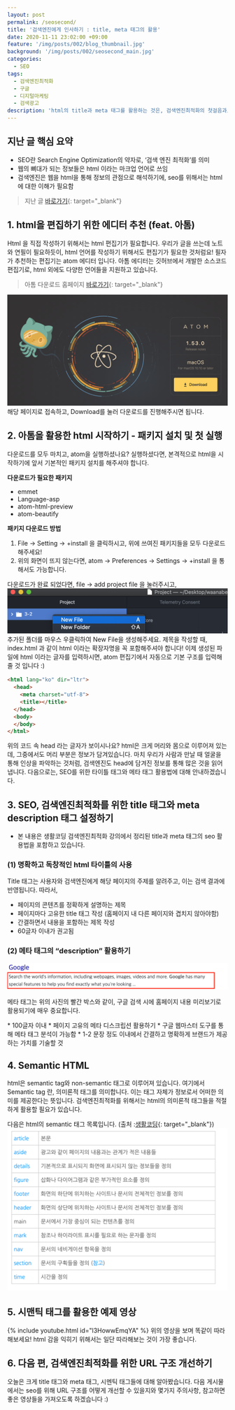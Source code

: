 ```yaml
---
layout: post
permalink: /seosecond/
title: '검색엔진에게 인사하기 : title, meta 태그의 활용'
date: 2020-11-11 23:02:00 +09:00
feature: '/img/posts/002/blog_thumbnail.jpg'
background: '/img/posts/002/seosecond_main.jpg'
categories:
  - SEO
tags:
  - 검색엔진최적화
  - 구글
  - 디지털마케팅
  - 검색광고
description: 'html의 title과 meta 태그를 활용하는 것은, 검색엔진최적화의 첫걸음과도 같습니다.'
---
```

## 지난 글 핵심 요약
 * SEO란 Search Engine Optimization의 약자로, ‘검색 엔진 최적화’를 의미
 * 웹의 뼈대가 되는 정보들은 html 이라는 마크업 언어로 쓰임
 * 검색엔진은 웹을 html을 통해 정보의 관점으로 해석하기에, seo를 위해서는 html에 대한 이해가 필요함

> 지난 글 [바로가기](https://earth971.github.io/seofirst/){: target="_blank"}

## 1. html을 편집하기 위한 에디터 추천 (feat. 아톰)

Html 을 직접 작성하기 위해서는 html 편집기가 필요합니다. 우리가 글을 쓰는데 노트와 연필이 필요하듯이, html 언어를 작성하기 위해서도 편집기가 필요한 것처럼요! 필자가 추천하는 편집기는 atom 에디터 입니다. 아톰 에디터는 깃허브에서 개발한 소스코드 편집기로, html 외에도 다양한 언어들을 지원하고 있습니다.

 >아톰 다운로드 홈페이지 [바로가기](https://atom.io/){: target="_blank"}

![아톰 홈페이지](/img/posts/002/atom.jpeg)
해당 페이지로 접속하고, Download를 눌러 다운로드를 진행해주시면 됩니다.

## 2. 아톰을 활용한 html 시작하기 - 패키지 설치 및 첫 실행
다운로드를 모두 마치고, atom을 실행하셨나요? 실행하셨다면, 본격적으로 html을 시작하기에 앞서 기본적인 패키지 설치를 해주셔야 합니다.

<b>다운로드가 필요한 패키지</b>
 * emmet
 * Language-asp
 * atom-html-preview
 * atom-beautify

<b>패키지 다운로드 방법</b>
 1. File -> Setting -> +install 을 클릭하시고, 위에 쓰여진 패키지들을 모두 다운로드 해주세요!
 2. 위의 화면이 뜨지 않는다면,  atom -> Preferences -> Settings -> +install 을 통해서도 가능합니다.

다운로드가 완료 되었다면, file -> add project file 을 눌러주시고,
![폴더추가](/img/posts/002/htmlfirst.jpeg)
추가된 폴더를 마우스 우클릭하여 New File을 생성해주세요. 제목을 작성할 때, index.html 과 같이 html 이라는 확장자명을 꼭 포함해주셔야 합니다! 이제 생성된 파일에 html 이라는 글자를 입력하시면, atom 편집기에서 자동으로 기본 구조를 입력해줄 것 입니다 :)


```html
<html lang="ko" dir="ltr">
  <head>
    <meta charset="utf-8">
    <title></title>
  </head>
  <body>    
  </body>
</html>
```

위의 코드 속 head 라는 글자가 보이시나요? html은 크게 머리와 몸으로 이루어져 있는데, 그중에서도 머리 부분은 정보가 담겨있습니다. 마치 우리가 사람과 만날 때 얼굴을 통해 인상을 파악하는 것처럼, 검색엔진도 head에 담겨진 정보를 통해 많은 것을 읽어냅니다. 다음으로는, SEO를 위한 타이틀 태그와 메타 태그 활용법에 대해 안내하겠습니다.

## 3. SEO, 검색엔진최적화를 위한 title 태그와 meta description 태그 설정하기

- 본 내용은 생활코딩 검색엔진최적화 강의에서 정리된 title과 meta 태그의 seo 활용법을 포함하고 있습니다.

### (1) 명확하고 독창적인 html 타이틀의 사용
Title 태그는 사용자와 검색엔진에게 해당 페이지의 주제를 알려주고, 이는 검색 결과에 반영됩니다.
따라서,
 * 페이지의 콘텐츠를 정확하게 설명하는 제목
 * 페이지마다 고유한 title 태그 작성 (홈페이지 내 다른 페이지와 겹치지 않아야함)
 * 간결하면서 내용을 포함하는 제목 작성
 * 60글자 이내가 권고됨

### (2) 메타 태그의 “description” 활용하기
![메타 디스크립션 설명](/img/posts/002/metadescription.jpeg)
<p>메타 태그는 위의 사진의 빨간 박스와 같이, 구글 검색 시에 홈페이지 내용 미리보기로 활용되기에 매우 중요합니다.</p>
 * 100글자 이내
 * 페이지 고유의 메타 디스크립션 활용하기
 * 구글 웹마스터 도구를 통해 메타 태그 분석이 가능함
 * 1-2 문장 정도 이내에서 간결하고 명확하게 브랜드가 제공하는 가치를 기술할 것

## 4. Semantic HTML
html은 semantic tag와 non-semantic 태그로 이루어져 있습니다. 여기에서 Semantic tag 란, 의미론적 태그를 의미합니다. 이는 태그 자체가 정보로서 어떠한 의미를 제공한다는 뜻입니다. 검색엔진최적화를 위해서는 html의 의미론적 태그들을 적절하게 활용할 필요가 있습니다.

다음은 html의 semantic 태그 목록입니다. (출처 :[생활코딩](https://opentutorials.org/course/2039/10954){: target="_blank"})
![시멘틱태그](/img/posts/002/semantictag.jpeg)

## 5. 시맨틱 태그를 활용한 예제 영상
{% include youtube.html id="l3HowwEmqYA" %}
위의 영상을 보며 똑같이 따라해보세요! html 감을 익히기 위해서는 일단 따라해보는 것이 가장 좋습니다.

## 6. 다음 편, 검색엔진최적화를 위한 URL 구조 개선하기
오늘은 크게 title 태그와 meta 태그, 시멘틱 태그들에 대해 알아봤습니다. 다음 게시물에서는 seo를 위해 URL 구조를 어떻게 개선할 수 있을지와 몇가지 주의사항, 참고하면 좋은 영상들을 가져오도록 하겠습니다 :)

